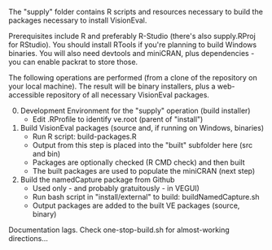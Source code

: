 The "supply" folder contains R scripts and resources necessary to
build the packages necessary to install VisionEval.

Prerequisites include R and preferably R-Studio (there's also
supply.RProj for RStudio).  You should install RTools if you're planning
to build Windows binaries.  You will also need devtools and miniCRAN,
plus dependencies - you can enable packrat to store those.

The following operations are performed (from a clone of the repository
on your local machine).  The result will be binary installers, plus
a web-accessible repository of all necessary VisionEval packages.

0. Development Environment for the "supply" operation (build installer)
	* Edit .RProfile to identify ve.root (parent of "install")
1. Build VisionEval packages (source and, if running on Windows, binaries)
	* Run R script: build-packages.R
	* Output from this step is placed into the "built" subfolder here (src and bin)
	* Packages are optionally checked (R CMD check) and then built
	* The built packages are used to populate the miniCRAN (next step)
2. Build the namedCapture package from Github
	* Used only - and probably gratuitously - in VEGUI)
	* Run bash script in "install/external" to build: buildNamedCapture.sh
	* Output packages are added to the built VE packages (source, binary)


Documentation lags.  Check one-stop-build.sh for almost-working directions...